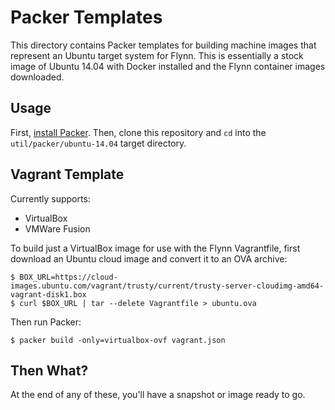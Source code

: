 # Packer Templates

This directory contains Packer templates for building machine images that
represent an Ubuntu target system for Flynn. This is essentially a stock image
of Ubuntu 14.04 with Docker installed and the Flynn container images downloaded.

## Usage

First, [install Packer](http://www.packer.io/intro/getting-started/setup.html).
Then, clone this repository and `cd` into the `util/packer/ubuntu-14.04` target
directory.

## Vagrant Template

Currently supports:
 * VirtualBox
 * VMWare Fusion

To build just a VirtualBox image for use with the Flynn Vagrantfile, first
download an Ubuntu cloud image and convert it to an OVA archive:

```
$ BOX_URL=https://cloud-images.ubuntu.com/vagrant/trusty/current/trusty-server-cloudimg-amd64-vagrant-disk1.box
$ curl $BOX_URL | tar --delete Vagrantfile > ubuntu.ova
```

Then run Packer:

```
$ packer build -only=virtualbox-ovf vagrant.json
```

## Then What?

At the end of any of these, you'll have a snapshot or image ready to go.
